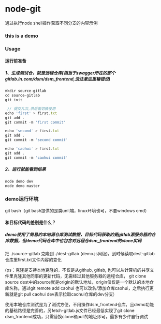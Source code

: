 # node-git
通过执行node shell操作获取不同分支的内容示例

###  this is a demo

### Usage

####  运行前准备

#####  1、生成测试仓，就是远程仓库(相当于swagger所在的那个gitlab.ln.com/dsm/dsm_frontend,没注意这里输错没)

```js
mkdir source-gitlab
cd source-gitlab
git init 

 // 提交几次,供后面切换使用 
echo 'first' > first.txt 
git add .
git commit -m 'first commit'

echo 'second' > first.txt
git add .
git commit -m 'second commit'

echo 'caohui' > first.txt 
git add .
git commit -m 'caohui commit'
```

##### 2、运行就能看到结果

```js
node demo dev
node demo master
```


###  demo运行环境
git bash（git bash提供的是类unit端，linux环境也可，不要windows cmd）


####   和目标代码的差别是什么？
#####  demo使用了简易的本地源仓库测试数据，目标代码获取的是gitlab源服务器的仓库数据，但demo代码仓库中也包含对远程仓dsm_frontend的clone实现

把 ./source-gitlab 克隆到 ./dest-gitlab (demo.js同级)。到时候读取dest-gitlab仓库里first.txt文件内容的变化

(ps：克隆是支持本地克隆的，不仅是从github, gitlab, 也可以从计算机的共享文件里克隆其他同事的更新代码，无需经过其他服务器的远程仓库， git clone source dest中的source就是origin的默认地址，origin仅仅是一个默认的本地仓库名称，通过git remote add caohui <repoUrl>也可以改名/添加仓库caohui，之后执行更新就是git pull caohui dev表示拉取caohui仓库的dev分支)

使用本地仓库测试是为了测试方便，不用操作dsm_frontend仓库，且demo功能的基础路径是完善的，另fetch-gitlab.js文件已经最低实现了git clone dsm_frontend成功，只需替换clone和pull的地址即可，最多有少许自行调试
